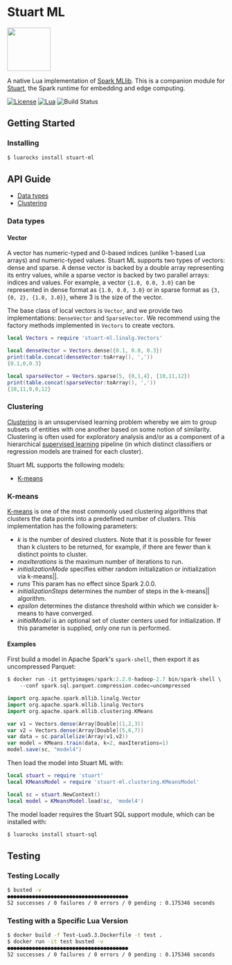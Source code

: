 # Stuart ML

<img src="http://downloadicons.net/sites/default/files/mouse-icon-86497.png" width="100">

A native Lua implementation of [Spark MLlib](https://spark.apache.org/docs/2.2.0/ml-guide.html). This is a companion module for [Stuart](https://github.com/BixData/stuart), the Spark runtime for embedding and edge computing.

[![License](http://img.shields.io/badge/Licence-Apache%202.0-blue.svg)](LICENSE)
[![Lua](https://img.shields.io/badge/Lua-5.1%20|%205.2%20|%205.3%20|%20JIT%202.0%20|%20JIT%202.1%20|%20Fengari%20|%20GopherLua-blue.svg)]()
![Build Status](https://api.travis-ci.org/BixData/stuart-ml.svg?branch=master)

## Getting Started

### Installing

```sh
$ luarocks install stuart-ml
```

## API Guide

* [Data types](#data-types)
* [Clustering](#clustering)

### Data types

#### Vector

A vector has numeric-typed and 0-based indices (unlike 1-based Lua arrays) and numeric-typed values. Stuart ML supports two types of vectors: dense and sparse. A dense vector is backed by a double array representing its entry values, while a sparse vector is backed by two parallel arrays: indices and values. For example, a vector `{1.0, 0.0, 3.0}` can be represented in dense format as `{1.0, 0.0, 3.0}` or in sparse format as `{3, {0, 2}, {1.0, 3.0}}`, where 3 is the size of the vector.

The base class of local vectors is `Vector`, and we provide two implementations: `DenseVector` and `SparseVector`. We recommend using the factory methods implemented in `Vectors` to create vectors.

```lua
local Vectors = require 'stuart-ml.linalg.Vectors'

local denseVector = Vectors.dense({0.1, 0.0, 0.3})
print(table.concat(denseVector:toArray(), ','))
{0.1,0,0.3}

local sparseVector = Vectors.sparse(5, {0,1,4}, {10,11,12})
print(table.concat(sparseVector:toArray(), ','))
{10,11,0,0,12}
```

### Clustering

[Clustering](https://en.wikipedia.org/wiki/Cluster_analysis) is an unsupervised learning problem whereby we aim to group subsets of entities with one another based on some notion of similarity. Clustering is often used for exploratory analysis and/or as a component of a hierarchical [supervised learning](https://en.wikipedia.org/wiki/Supervised_learning) pipeline (in which distinct classifiers or regression models are trained for each cluster).

Stuart ML supports the following models:

* [K-means](#k-means)

### K-means

[K-means](https://en.wikipedia.org/wiki/K-means_clustering) is one of the most commonly used clustering algorithms that clusters the data points into a predefined number of clusters. This implementation has the following parameters:

* _k_ is the number of desired clusters. Note that it is possible for fewer than k clusters to be returned, for example, if there are fewer than k distinct points to cluster.
* _maxIterations_ is the maximum number of iterations to run.
* _initializationMode_ specifies either random initialization or initialization via k-means||.
* _runs_ This param has no effect since Spark 2.0.0.
* _initializationSteps_ determines the number of steps in the k-means|| algorithm.
* _epsilon_ determines the distance threshold within which we consider k-means to have converged.
* _initialModel_ is an optional set of cluster centers used for initialization. If this parameter is supplied, only one run is performed.

#### Examples

First build a model in Apache Spark's `spark-shell`, then export it as uncompressed Parquet:

```scala
$ docker run -it gettyimages/spark:2.2.0-hadoop-2.7 bin/spark-shell \
	--conf spark.sql.parquet.compression.codec=uncompressed

import org.apache.spark.mllib.linalg.Vector
import org.apache.spark.mllib.linalg.Vectors
import org.apache.spark.mllib.clustering.KMeans

var v1 = Vectors.dense(Array[Double](1,2,3))
var v2 = Vectors.dense(Array[Double](5,6,7))
var data = sc.parallelize(Array(v1,v2))
var model = KMeans.train(data, k=2, maxIterations=1)
model.save(sc, "model4")
```

Then load the model into Stuart ML with:

```lua
local stuart = require 'stuart'
local KMeansModel = require 'stuart-ml.clustering.KMeansModel'

local sc = stuart.NewContext()
local model = KMeansModel.load(sc, 'model4')
```

The model loader requires the Stuart SQL support module, which can be installed with:

```sh
$ luarocks install stuart-sql
```

## Testing

### Testing Locally

```sh
$ busted -v
●●●●●●●●●●●●●●●●●●●●●●●●●●●●●●●●●●●●●●●
52 successes / 0 failures / 0 errors / 0 pending : 0.175346 seconds
```

### Testing with a Specific Lua Version

```sh
$ docker build -f Test-Lua5.3.Dockerfile -t test .
$ docker run -it test busted -v
●●●●●●●●●●●●●●●●●●●●●●●●●●●●●●●●●●●●●●●
52 successes / 0 failures / 0 errors / 0 pending : 0.175346 seconds
```
